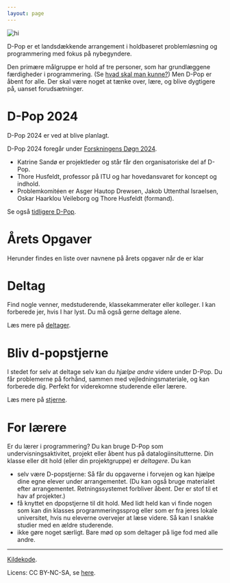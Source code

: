 ```yaml
---
layout: page
---
```


<img src="static/media/img/dpop-large.png" alt="hi" class="inline"/>

D-Pop er et landsdækkende arrangement i holdbaseret problemløsning og programmering med fokus på nybegyndere.


Den primære målgruppe er hold af tre personer, som har grundlæggene færdigheder i programmering.
(Se [hvad skal man kunne?](deltager/#hvad-skal-man-kunne))
Men D-Pop er åbent for alle.
Der skal være noget at tænke over, lære, og blive dygtigere på, uanset forudsætninger.

# D-Pop 2024
D-Pop 2024 er ved at blive planlagt.

D-Pop 2024 foregår under [Forskningens Døgn 2024](https://forsk.dk).

<!-- %TODO: Insert new link * Årets _opgaver_ er tilgængelige på [dpop23.kattis.com](https://dpop23.kattis.com) fra fredag, d. 19. april 2024, kl. 8. Bestem selv hvornår, det tager 2 timer fra I vælger »start contest timer«. -->
<!-- %TODO: Insert participating places* Der er åbne D-Pop arrangementer på IT-Universitetet i København ITU på fredag d. 19. april 2024, og på Aarhus Universitet. Se mere under [Arrangementer](/arrangementer/). -->
* Katrine Sandø er projektleder og står får den organisatoriske del af D-Pop.
* Thore Husfeldt, professor på ITU og har hovedansvaret for koncept og indhold.
* Problemkomitéen er Asger Hautop Drewsen, Jakob Uttenthal Israelsen, Oskar Haarklou Veileborg og Thore Husfeldt (formand).
<!-- %TODO: Insert new sponsors when found * D-Pop 2023 er delvist finansieret af forskningscentrene [Direc](https://direc.dk) og [BARC](https://barc.ku.dk). -->

Se også [tidligere D-Pop](tidligere).

# Årets Opgaver
Herunder findes en liste over navnene på årets opgaver når de er klar
<!-- Navnene på sidste års opgaver
* Carmen Curlers	
* Cirkelmeme	
* Gåsegang
* Kan være reserveret
* Klassisk røveri
* MGP
* Mie og Fie
* Store bededag -->


# Deltag

Find nogle venner, medstuderende, klassekammerater eller kolleger.
I kan forberede jer, hvis I har lyst.
Du må også gerne deltage alene.

Læs mere på [deltager](/deltager/).

# Bliv d-popstjerne

I stedet for selv at deltage selv kan du _hjælpe andre_ videre under D-Pop.
Du får problemerne på forhånd, sammen med vejledningsmateriale, og kan forberede dig.
Perfekt for viderekomne studerende eller lærere.

Læs mere på [stjerne](/stjerne/).

# For lærere

Er du lærer i programmering?
Du kan bruge D-Pop som undervisningsaktivitet, projekt eller åbent hus på datalogiinsitutterne.
Din klasse eller dit hold (eller din projektgruppe) er _deltagere_.
Du kan 
* selv være D-popstjerne: Så får du opgaverne i forvejen og kan hjælpe dine egne elever under arrangementet. (Du kan også bruge materialet efter arrangementet. Retningssystemet forbliver åbent. Der er stof til et hav af projekter.)
* få knyttet en dpopstjerne til dit hold. Med lidt held kan vi finde nogen som kan din klasses programmeringssprog eller som er fra jeres lokale universitet, hvis nu eleverne overvejer at læse videre. Så kan I snakke studier med en ældre studerende. 
* ikke gøre noget særligt. Bare mød op som deltager på lige fod med alle andre.

---

<div class="small center">
<p><a href="https://github.com/d-pop/d-pop.github.io">Kildekode</a>.</p>
<p>Licens: CC BY-NC-SA, se <a href="/license">here</a>.</p>
</div>
